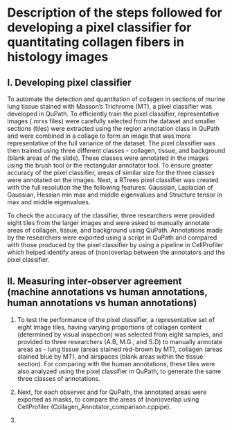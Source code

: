 # Description of the steps followed for developing a pixel classifier for quantitating collagen fibers in histology images

## I. Developing pixel classifier

To automate the detection and quantitation of collagen in sections of murine lung tissue stained with Masson’s Trichrome (MT), a pixel classifier was developed in QuPath. To efficiently train the pixel classifier, representative images (.mrxs files) were carefully selected from the dataset and smaller sections (tiles) were extracted using the region annotation class in QuPath and were combined in a collage to form an image that was more representative of the full variance of the dataset. The pixel classifier was then trained using three different classes - collagen, tissue, and background (blank areas of the slide). These classes were annotated in the images using the brush tool or the rectangular annotator tool. To ensure greater accuracy of the pixel classifier, areas of similar size for the three classes were annotated on the images. Next, a RTrees pixel classifier was created with the full resolution the the following features: Gaussian, Laplacian of Gaussian, Hessian min max and middle eigenvalues and Structure tensor in max and middle eigenvalues. 

To check the accuracy of the classifier, three researchers were provided eight tiles from the larger images and were asked to manually annotate areas of collagen, tissue, and background using QuPath. Annotations made by the researchers were exported using a script in QuPath and compared with those produced by the pixel classifier by using a pipeline in CellProfiler which helped identify areas of (non)overlap between the annotators and the pixel classifier.

## II. Measuring inter-observer agreement (machine annotations vs human annotations, human annotations vs human annotations)

1. To test the performance of the pixel classifier, a representative set of eight image tiles, having varying proportions of collagen content (determined by visual inspection) was selected from eight samples, and provided to three researchers (A.B, M.G., and S.D) to manually annotate areas as - lung tissue (areas stained red-brown by MT), collagen (areas stained blue by MT), and airspaces (blank areas within the tissue section). For comparing with the human annotations, these tiles were also analyzed using the pixel classifier in QuPath, to generate the same three classes of annotations.

2. Next, for each observer and for QuPath, the annotated areas were exported as masks, to compare the areas of (non)overlap using CellProfiler (Collagen_Annotator_comparison.cppipe).

3. 

